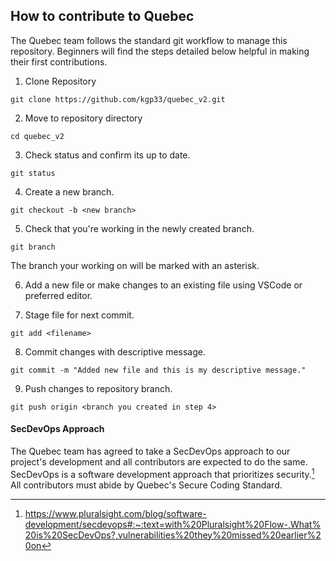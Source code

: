 ## How to contribute to Quebec

The Quebec team follows the standard git workflow to manage this repository. Beginners will find the steps detailed below helpful in making their first contributions.

1. Clone Repository

```
git clone https://github.com/kgp33/quebec_v2.git
```

2. Move to repository directory 

```
cd quebec_v2
```

3. Check status and confirm its up to date.

```
git status
```

4. Create a new branch.

```
git checkout -b <new branch>
```

5. Check that you're working in the newly created branch.

```
git branch
```

The branch your working on will be marked with an asterisk.

6. Add a new file or make changes to an existing file using VSCode or preferred editor.

7. Stage file for next commit.

```
git add <filename>
```
8. Commit changes with descriptive message.

```
git commit -m "Added new file and this is my descriptive message."
```

9. Push changes to repository branch.

```
git push origin <branch you created in step 4>
```

#### SecDevOps Approach
The Quebec team has agreed to take a SecDevOps approach to our project's development and all contributors are expected to do the same. SecDevOps is a software development approach that prioritizes security.[^1] All contributors must abide by Quebec's Secure Coding Standard.

[^1]: https://www.pluralsight.com/blog/software-development/secdevops#:~:text=with%20Pluralsight%20Flow-,What%20is%20SecDevOps?,vulnerabilities%20they%20missed%20earlier%20on

